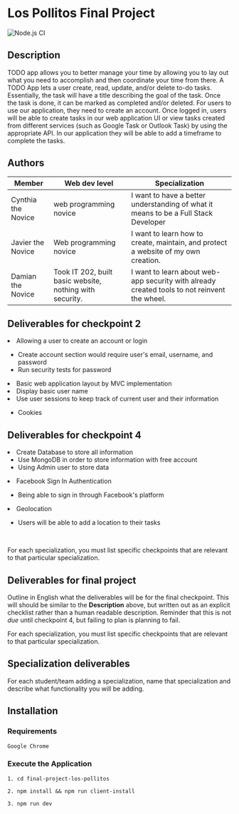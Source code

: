 # Los Pollitos Final Project
![Node.js CI](https://github.com/sikecc/los-pollitos/workflows/Node.js%20CI/badge.svg?branch=master)
## Description

TODO app allows you to better manage your time by allowing you to lay out what you need to accomplish and then coordinate your time from there. A TODO App lets a user create, read, update, and/or delete to-do tasks. Essentially, the task will have a title describing the goal of the task. Once the task is done, it can be marked as completed and/or deleted. For users to use our application, they need to create an account. Once logged in, users will be able to create tasks in our web application UI or view tasks created from different services (such as Google Task or Outlook Task) by using the appropriate API. In our application they will be able to add a timeframe to complete the tasks. 


## Authors

| Member | Web dev level | Specialization |
| --- | --- | --- |
| Cynthia the Novice | web programming novice | I want to have a better understanding of what it means to be a Full Stack Developer|
| Javier the Novice | Web programming novice | I want to learn how to create, maintain, and protect a website of my own creation. |
| Damian the Novice | Took IT 202, built basic website, nothing with security. | I want to learn about web-app security with already created tools to not reinvent the wheel. | I also want to learn on how to coonect back end with from end. |

## Deliverables for checkpoint 2

<li> Allowing a user to create an account or login </li>
    <ul>
    <li>Create account section would require user's email, username, and password</li>
    <li>Run security tests for password</li>
    </ul>
<li> Basic web application layout by MVC implementation </li>
<li> Display basic user name </li>
<li> Use user sessions to keep track of current user and their information </li>
    <ul>
    <li>Cookies</li>
    </ul>

## Deliverables for checkpoint 4

<li> Create Database to store all information 
    <ul>
    <li> Use MongoDB in order to store information with free account</li>
    <li> Using Admin user to store data </li>
    </ul>
</li>

<li>Facebook Sign In Authentication</li>
    <ul>
    <li>Being able to sign in through Facebook's platform</li>
    </ul>
   
 <li>Geolocation</li>
    <ul>
    <li>Users will be able to add a location to their tasks</li>
    </ul>
</br>


For each specialization, you must list specific checkpoints that are relevant to that particular specialization.

## Deliverables for final project

Outline in English what the deliverables will be for the final checkpoint. This will should be
similar to the **Description** above, but written out as an explicit checklist rather than a human
readable description. Reminder that this is not *due* until checkpoint 4, but failing to plan is
planning to fail.

For each specialization, you must list specific checkpoints that are relevant to that particular specialization.

## Specialization deliverables

For each student/team adding a specialization, name that specialization and describe what
functionality you will be adding.

## Installation
### Requirements
```
Google Chrome
```
### Execute the Application
```
1. cd final-project-los-pollitos

2. npm install && npm run client-install

3. npm run dev
```
